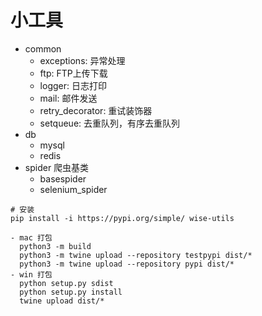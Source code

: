 # 小工具

- common
    - exceptions: 异常处理
    - ftp: FTP上传下载
    - logger: 日志打印
    - mail: 邮件发送
    - retry_decorator: 重试装饰器
    - setqueue: 去重队列，有序去重队列
- db
    - mysql
    - redis
- spider 爬虫基类
    - basespider
    - selenium_spider

```shell
# 安装
pip install -i https://pypi.org/simple/ wise-utils

- mac 打包
  python3 -m build
  python3 -m twine upload --repository testpypi dist/*
  python3 -m twine upload --repository pypi dist/*
- win 打包
  python setup.py sdist
  python setup.py install
  twine upload dist/*
```
